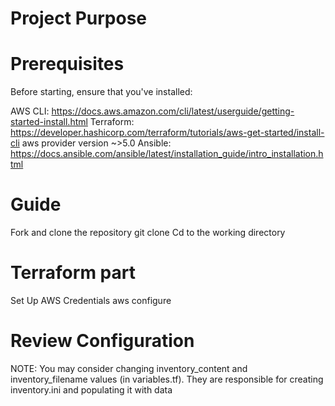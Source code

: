 # Project Purpose




# Prerequisites
Before starting, ensure that you've installed:

AWS CLI: https://docs.aws.amazon.com/cli/latest/userguide/getting-started-install.html
Terraform: https://developer.hashicorp.com/terraform/tutorials/aws-get-started/install-cli
aws provider version ~>5.0
Ansible: https://docs.ansible.com/ansible/latest/installation_guide/intro_installation.html


# Guide
Fork and clone the repository
git clone
Cd to the working directory


# Terraform part
Set Up AWS Credentials
aws configure


# Review Configuration
NOTE: You may consider changing inventory_content and inventory_filename values (in variables.tf).
They are responsible for creating inventory.ini and populating it with data

